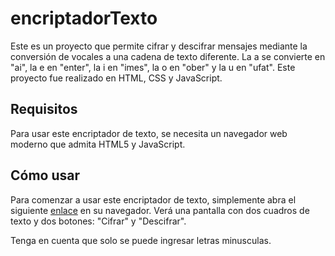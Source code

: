 # encriptadorTexto
Este es un proyecto que permite cifrar y descifrar mensajes mediante la conversión de vocales a una cadena de texto diferente. La a se convierte en "ai", la e en "enter", la i en "imes", la o en "ober" y la u en "ufat". Este proyecto fue realizado en HTML, CSS y JavaScript.

## Requisitos
Para usar este encriptador de texto, se necesita un navegador web moderno que admita HTML5 y JavaScript.

## Cómo usar
Para comenzar a usar este encriptador de texto, simplemente abra el siguiente [enlace](https://khammylv.github.io/encriptadorTexto/) en su navegador. 
Verá una pantalla con dos cuadros de texto y dos botones: "Cifrar" y "Descifrar".

Tenga en cuenta que solo se puede ingresar letras minusculas.
